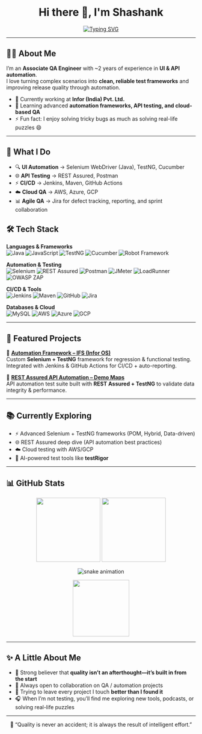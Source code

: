 <h1 align="center">Hi there 👋, I'm Shashank</h1>

<!-- Typing Animation -->
<p align="center">
  <a href="https://github.com/DNS-Shashank">
    <img src="https://readme-typing-svg.herokuapp.com?font=Fira+Code&size=22&duration=3000&pause=1000&color=00C2FF&center=true&vCenter=true&width=600&lines=QA+Engineer+%7C+Automation+Tester;UI+%26+API+Automation+with+Selenium+%26+REST+Assured;Passionate+about+Building+Robust+Test+Frameworks;Always+Learning+%26+Improving" alt="Typing SVG" />
  </a>
</p>

---

## 👨‍💻 About Me  
I’m an **Associate QA Engineer** with ~2 years of experience in **UI & API automation**.  
I love turning complex scenarios into **clean, reliable test frameworks** and improving release quality through automation.  

- 🔭 Currently working at **Infor (India) Pvt. Ltd.**  
- 🌱 Learning advanced **automation frameworks, API testing, and cloud-based QA**  
- ⚡ Fun fact: I enjoy solving tricky bugs as much as solving real-life puzzles 😄  

---

## 🚀 What I Do  
- 🔍 **UI Automation** → Selenium WebDriver (Java), TestNG, Cucumber  
- 🌐 **API Testing** → REST Assured, Postman  
- ⚡ **CI/CD** → Jenkins, Maven, GitHub Actions  
- ☁️ **Cloud QA** → AWS, Azure, GCP  
- 📊 **Agile QA** → Jira for defect tracking, reporting, and sprint collaboration  


## 🛠️ Tech Stack  

**Languages & Frameworks**  
![Java](https://img.shields.io/badge/Java-ED8B00?style=for-the-badge&logo=openjdk&logoColor=white)
![JavaScript](https://img.shields.io/badge/JavaScript-F7DF1E?style=for-the-badge&logo=javascript&logoColor=black)
![TestNG](https://img.shields.io/badge/TestNG-FF6F00?style=for-the-badge)
![Cucumber](https://img.shields.io/badge/Cucumber-23D96C?style=for-the-badge&logo=cucumber&logoColor=white)
![Robot Framework](https://img.shields.io/badge/Robot_Framework-143?style=for-the-badge&logo=robot-framework&logoColor=white)

**Automation & Testing**  
![Selenium](https://img.shields.io/badge/Selenium-43B02A?style=for-the-badge&logo=selenium&logoColor=white)
![REST Assured](https://img.shields.io/badge/REST%20Assured-009688?style=for-the-badge)
![Postman](https://img.shields.io/badge/Postman-FD6C35?style=for-the-badge&logo=postman&logoColor=white)
![JMeter](https://img.shields.io/badge/JMeter-D22128?style=for-the-badge&logo=apache-jmeter&logoColor=white)
![LoadRunner](https://img.shields.io/badge/LoadRunner-00A0E3?style=for-the-badge)
![OWASP ZAP](https://img.shields.io/badge/OWASP%20ZAP-000000?style=for-the-badge)

**CI/CD & Tools**  
![Jenkins](https://img.shields.io/badge/Jenkins-D24939?style=for-the-badge&logo=jenkins&logoColor=white)
![Maven](https://img.shields.io/badge/Maven-C71A36?style=for-the-badge&logo=apache-maven&logoColor=white)
![GitHub](https://img.shields.io/badge/GitHub-181717?style=for-the-badge&logo=github)
![Jira](https://img.shields.io/badge/Jira-0052CC?style=for-the-badge&logo=jira&logoColor=white)

**Databases & Cloud**  
![MySQL](https://img.shields.io/badge/MySQL-005C84?style=for-the-badge&logo=mysql&logoColor=white)
![AWS](https://img.shields.io/badge/AWS-FF9900?style=for-the-badge&logo=amazonaws&logoColor=white)
![Azure](https://img.shields.io/badge/Azure-0078D7?style=for-the-badge&logo=microsoftazure&logoColor=white)
![GCP](https://img.shields.io/badge/GCP-4285F4?style=for-the-badge&logo=googlecloud&logoColor=white)

---

## 📌 Featured Projects  

🔹 **[Automation Framework – IFS (Infor OS)](https://github.com/DNS-Shashank/IFS-Automation)**  
Custom **Selenium + TestNG** framework for regression & functional testing. Integrated with Jenkins & GitHub Actions for CI/CD + auto-reporting.  

🔹 **[REST Assured API Automation – Demo Maps](https://github.com/DNS-Shashank/REST-Assured-API-Demo)**  
API automation test suite built with **REST Assured + TestNG** to validate data integrity & performance.  

---

## 📚 Currently Exploring  
- ⚡ Advanced Selenium + TestNG frameworks (POM, Hybrid, Data-driven)  
- 🌐 REST Assured deep dive (API automation best practices)  
- ☁️ Cloud testing with AWS/GCP  
- 🤖 AI-powered test tools like **testRigor**  

---

## 📊 GitHub Stats  

<p align="center">
  <img src="https://github-readme-stats.vercel.app/api?username=DNS-Shashank&show_icons=true&theme=tokyonight" height="170" />
  <img src="https://github-readme-streak-stats.herokuapp.com/?user=DNS-Shashank&theme=tokyonight" height="170" />
</p>

<p align="center">
  <img src="https://github.com/DNS-Shashank/github-contribution-grid-snake.svg" alt="snake animation" />
</p>

<p align="center">
  <img src="https://github-readme-stats.vercel.app/api/top-langs/?username=DNS-Shashank&layout=compact&theme=tokyonight" height="150" />
</p>

---

## ✨ A Little About Me  
- 🎯 Strong believer that **quality isn’t an afterthought—it’s built in from the start**  
- 🤝 Always open to collaboration on QA / automation projects  
- 🌟 Trying to leave every project I touch **better than I found it**  
- 🎧 When I’m not testing, you’ll find me exploring new tools, podcasts, or solving real-life puzzles  

---

<p align="center">🚀 “Quality is never an accident; it is always the result of intelligent effort.”</p>
